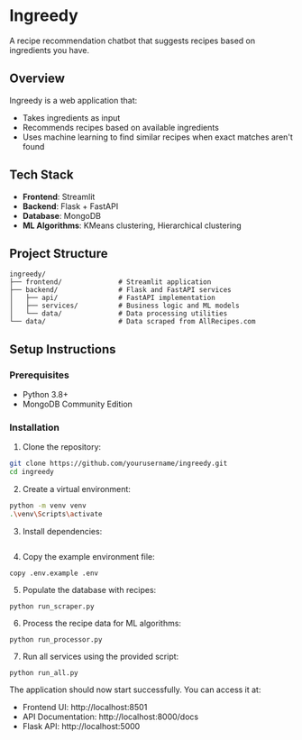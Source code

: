 # Ingreedy

A recipe recommendation chatbot that suggests recipes based on ingredients you have.

## Overview

Ingreedy is a web application that:
- Takes ingredients as input
- Recommends recipes based on available ingredients
- Uses machine learning to find similar recipes when exact matches aren't found

## Tech Stack

- **Frontend**: Streamlit
- **Backend**: Flask + FastAPI
- **Database**: MongoDB
- **ML Algorithms**: KMeans clustering, Hierarchical clustering

## Project Structure

```
ingreedy/
├── frontend/              # Streamlit application
├── backend/               # Flask and FastAPI services
│   ├── api/               # FastAPI implementation
│   ├── services/          # Business logic and ML models
│   └── data/              # Data processing utilities
└── data/                  # Data scraped from AllRecipes.com
```

## Setup Instructions

### Prerequisites

- Python 3.8+
- MongoDB Community Edition

### Installation

1. Clone the repository:
```bash
git clone https://github.com/yourusername/ingreedy.git
cd ingreedy
```

2. Create a virtual environment:
```bash
python -m venv venv
.\venv\Scripts\activate
```

3. Install dependencies:
```
```

4. Copy the example environment file:
```
copy .env.example .env
```

5. Populate the database with recipes:
```
python run_scraper.py
```

6. Process the recipe data for ML algorithms:
```
python run_processor.py
```

7. Run all services using the provided script:
```
python run_all.py
```

The application should now start successfully. You can access it at:
- Frontend UI: http://localhost:8501
- API Documentation: http://localhost:8000/docs
- Flask API: http://localhost:5000